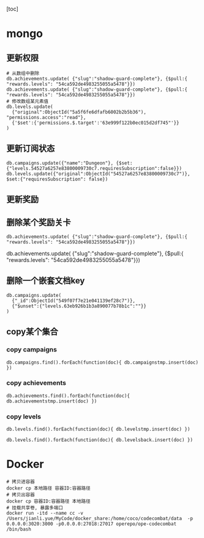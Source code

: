 [toc]
# mongo
## 更新权限
```
# 从数组中删除
db.achievements.update( {"slug":"shadow-guard-complete"}, {$pull:{ "rewards.levels": "54ca592de4983255055a5478"}})
db.achievements.update( {"slug":"shadow-guard-complete"}, {$pull:{ "rewards.levels": "54ca592de4983255055a5478"}})
# 修改数组某元素值
db.levels.update(
  {"original":ObjectId("5a5f6fe6dfafb6002b2b5b36"), "permissions.access":"read"},
  {'$set':{'permissions.$.target':'63e999f122b0ec015d2df745"'}}
)
```

## 更新订阅状态
```
db.campaigns.update({"name":"Dungeon"}, {$set:{"levels.54527a6257e83800009730c7.requiresSubscription":false}})
db.levels.update({"original":ObjectId("54527a6257e83800009730c7")}, $set:{"requiresSubscription": false})
```

##  更新奖励
## 删除某个奖励关卡
```
db.achievements.update( {"slug":"shadow-guard-complete"}, {$pull:{ "rewards.levels": "54ca592de4983255055a5478"}})
```
db.achievements.update( {"slug":"shadow-guard-complete"}, {$pull:{ "rewards.levels": "54ca592de4983255055a5478"}})

## 删除一个嵌套文档key
```
db.campaigns.update(
  {"_id":ObjectId("549f07f7e21e041139ef28c7")},
  {"$unset":{"levels.63eb926b1b3a890077b78b1c":""}}
)
```

## copy某个集合
### copy campaigns
```
db.campaigns.find().forEach(function(doc){ db.campaignstmp.insert(doc) })
```

### copy achievements
```
db.achievements.find().forEach(function(doc){ db.achievementstmp.insert(doc) })
```

### copy levels
```
db.levels.find().forEach(function(doc){ db.levelstmp.insert(doc) })
```

```
db.levels.find().forEach(function(doc){ db.levelsback.insert(doc) })
```

# Docker
```
# 拷贝进容器
docker cp 本地路径 容器ID:容器路径
# 拷贝出容器
docker cp 容器ID:容器路径 本地路径
# 挂载共享卷, 暴露多端口
docker run -itd --name cc -v /Users/jianli.yue/MyCode/docker_share:/home/coco/codecombat/data  -p 0.0.0.0:3020:3000 -p0.0.0.0:27018:27017 operepo/ope-codecombat /bin/bash
```